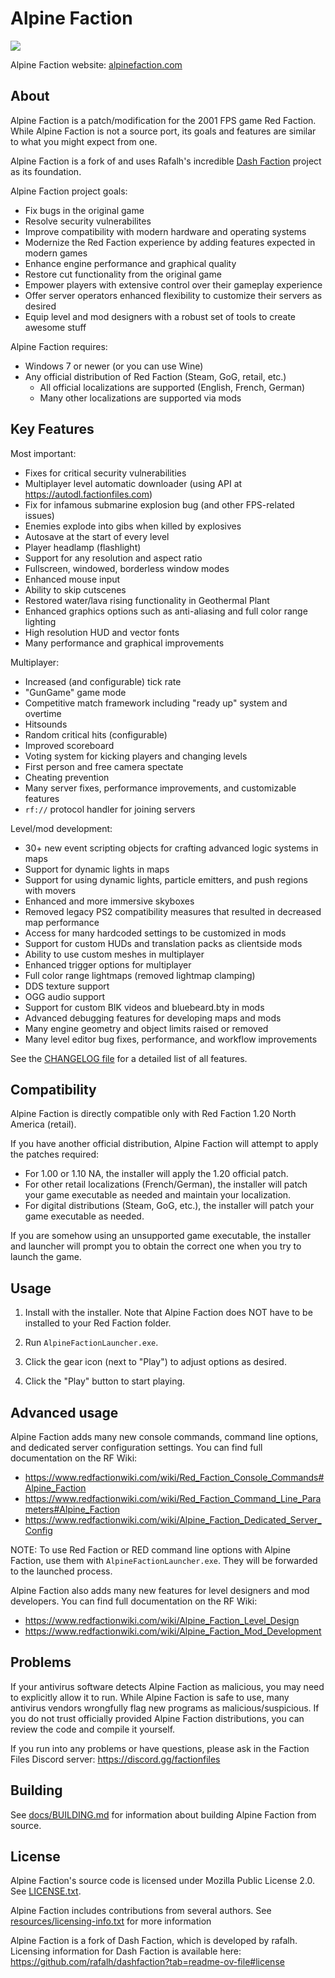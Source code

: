 Alpine Faction
============
<img src="https://raw.githubusercontent.com/GooberRF/alpinefaction/refs/heads/master/docs/alpinelogo1.png">

Alpine Faction website: <a href="https://alpinefaction.com">alpinefaction.com</a>

About
-----
Alpine Faction is a patch/modification for the 2001 FPS game Red Faction. While Alpine Faction is not a source port, its goals and features are similar to what you might expect from one.

Alpine Faction is a fork of and uses Rafalh's incredible <a href="https://github.com/rafalh/dashfaction">Dash Faction</a> project as its foundation.

Alpine Faction project goals:
* Fix bugs in the original game
* Resolve security vulnerabilites
* Improve compatibility with modern hardware and operating systems
* Modernize the Red Faction experience by adding features expected in modern games
* Enhance engine performance and graphical quality
* Restore cut functionality from the original game
* Empower players with extensive control over their gameplay experience
* Offer server operators enhanced flexibility to customize their servers as desired
* Equip level and mod designers with a robust set of tools to create awesome stuff

Alpine Faction requires:
* Windows 7 or newer (or you can use Wine)
* Any official distribution of Red Faction (Steam, GoG, retail, etc.)
    * All official localizations are supported (English, French, German)
    * Many other localizations are supported via mods

Key Features
-----
Most important:
* Fixes for critical security vulnerabilities
* Multiplayer level automatic downloader (using API at https://autodl.factionfiles.com)
* Fix for infamous submarine explosion bug (and other FPS-related issues)
* Enemies explode into gibs when killed by explosives
* Autosave at the start of every level
* Player headlamp (flashlight)
* Support for any resolution and aspect ratio
* Fullscreen, windowed, borderless window modes
* Enhanced mouse input
* Ability to skip cutscenes
* Restored water/lava rising functionality in Geothermal Plant
* Enhanced graphics options such as anti-aliasing and full color range lighting
* High resolution HUD and vector fonts
* Many performance and graphical improvements

Multiplayer:
* Increased (and configurable) tick rate
* "GunGame" game mode
* Competitive match framework including "ready up" system and overtime
* Hitsounds
* Random critical hits (configurable)
* Improved scoreboard
* Voting system for kicking players and changing levels
* First person and free camera spectate
* Cheating prevention
* Many server fixes, performance improvements, and customizable features
* `rf://` protocol handler for joining servers

Level/mod development:
* 30+ new event scripting objects for crafting advanced logic systems in maps
* Support for dynamic lights in maps
* Support for using dynamic lights, particle emitters, and push regions with movers
* Enhanced and more immersive skyboxes
* Removed legacy PS2 compatibility measures that resulted in decreased map performance
* Access for many hardcoded settings to be customized in mods
* Support for custom HUDs and translation packs as clientside mods
* Ability to use custom meshes in multiplayer
* Enhanced trigger options for multiplayer
* Full color range lightmaps (removed lightmap clamping)
* DDS texture support
* OGG audio support
* Support for custom BIK videos and bluebeard.bty in mods
* Advanced debugging features for developing maps and mods
* Many engine geometry and object limits raised or removed
* Many level editor bug fixes, performance, and workflow improvements

See the [CHANGELOG file](docs/CHANGELOG.md) for a detailed list of all features.

Compatibility
-------------
Alpine Faction is directly compatible only with Red Faction 1.20 North America (retail).

If you have another official distribution, Alpine Faction will attempt to apply the patches required:
* For 1.00 or 1.10 NA, the installer will apply the 1.20 official patch.
* For other retail localizations (French/German), the installer will patch your game executable as needed and maintain your localization.
* For digital distributions (Steam, GoG, etc.), the installer will patch your game executable as needed.

If you are somehow using an unsupported game executable, the installer and launcher will prompt you to obtain the correct one when you try to launch the game.

Usage
-----
1. Install with the installer. Note that Alpine Faction does NOT have to be installed to your Red Faction folder.

2. Run `AlpineFactionLauncher.exe`.

3. Click the gear icon (next to "Play") to adjust options as desired.

4. Click the "Play" button to start playing.

Advanced usage
--------------
Alpine Faction adds many new console commands, command line options, and dedicated server configuration settings. You can find full documentation on the RF Wiki:
* https://www.redfactionwiki.com/wiki/Red_Faction_Console_Commands#Alpine_Faction
* https://www.redfactionwiki.com/wiki/Red_Faction_Command_Line_Parameters#Alpine_Faction
* https://www.redfactionwiki.com/wiki/Alpine_Faction_Dedicated_Server_Config

NOTE: To use Red Faction or RED command line options with Alpine Faction, use them with `AlpineFactionLauncher.exe`. They will be forwarded to the launched process.

Alpine Faction also adds many new features for level designers and mod developers. You can find full documentation on the RF Wiki:
* https://www.redfactionwiki.com/wiki/Alpine_Faction_Level_Design
* https://www.redfactionwiki.com/wiki/Alpine_Faction_Mod_Development

Problems
--------
If your antivirus software detects Alpine Faction as malicious, you may need to explicitly allow it to run.
While Alpine Faction is safe to use, many antivirus vendors wrongfully flag new programs as malicious/suspicious.
If you do not trust officially provided Alpine Faction distributions, you can review the code and compile it yourself.

If you run into any problems or have questions, please ask in the Faction Files Discord server: https://discord.gg/factionfiles

Building
--------

See [docs/BUILDING.md](docs/BUILDING.md) for information about building Alpine Faction from source.

License
-------
Alpine Faction's source code is licensed under Mozilla Public License 2.0. See [LICENSE.txt](LICENSE.txt).

Alpine Faction includes contributions from several authors. See [resources/licensing-info.txt](resources/licensing-info.txt) for more information

Alpine Faction is a fork of Dash Faction, which is developed by rafalh. Licensing information for Dash Faction is available here:
https://github.com/rafalh/dashfaction?tab=readme-ov-file#license
